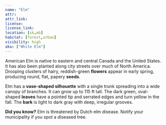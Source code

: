 ```yaml
--- 
name: "Elm"
attr: 
attr_link: 
license: 
license_link: 
location: [sk,mb]
habitat: [forest,urban]
visibility: high 
aka: ["White Elm"]
---
```

American Elm is native to eastern and central Canada and the United States. It has also been planted along city streets over much of North America. Drooping clusters of hairy, reddish-green **flowers** appear in early spring, producing round, flat, papery **seeds**. 

Elm has a **vase-shaped silhouette** with a single trunk spreading into a wide canopy of branches. It can grow up to 115 ft tall. The dark green, oval-shaped **leaves** have a pointed tip and serrated edges and turn yellow in the fall. The **bark** is light to dark gray with deep, irregular grooves.

**Did you know?** Elm is threatened by Dutch elm disease. Notify your municipality if you spot a diseased tree. 
